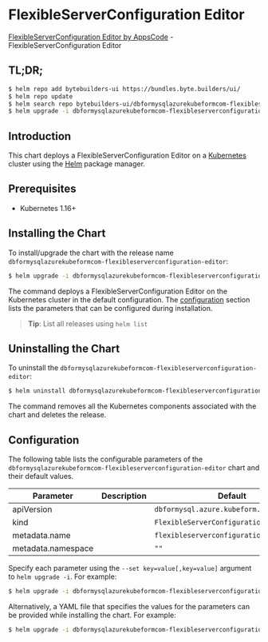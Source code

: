 # FlexibleServerConfiguration Editor

[FlexibleServerConfiguration Editor by AppsCode](https://byte.builders) - FlexibleServerConfiguration Editor

## TL;DR;

```bash
$ helm repo add bytebuilders-ui https://bundles.byte.builders/ui/
$ helm repo update
$ helm search repo bytebuilders-ui/dbformysqlazurekubeformcom-flexibleserverconfiguration-editor --version=v0.4.16
$ helm upgrade -i dbformysqlazurekubeformcom-flexibleserverconfiguration-editor bytebuilders-ui/dbformysqlazurekubeformcom-flexibleserverconfiguration-editor -n default --create-namespace --version=v0.4.16
```

## Introduction

This chart deploys a FlexibleServerConfiguration Editor on a [Kubernetes](http://kubernetes.io) cluster using the [Helm](https://helm.sh) package manager.

## Prerequisites

- Kubernetes 1.16+

## Installing the Chart

To install/upgrade the chart with the release name `dbformysqlazurekubeformcom-flexibleserverconfiguration-editor`:

```bash
$ helm upgrade -i dbformysqlazurekubeformcom-flexibleserverconfiguration-editor bytebuilders-ui/dbformysqlazurekubeformcom-flexibleserverconfiguration-editor -n default --create-namespace --version=v0.4.16
```

The command deploys a FlexibleServerConfiguration Editor on the Kubernetes cluster in the default configuration. The [configuration](#configuration) section lists the parameters that can be configured during installation.

> **Tip**: List all releases using `helm list`

## Uninstalling the Chart

To uninstall the `dbformysqlazurekubeformcom-flexibleserverconfiguration-editor`:

```bash
$ helm uninstall dbformysqlazurekubeformcom-flexibleserverconfiguration-editor -n default
```

The command removes all the Kubernetes components associated with the chart and deletes the release.

## Configuration

The following table lists the configurable parameters of the `dbformysqlazurekubeformcom-flexibleserverconfiguration-editor` chart and their default values.

|     Parameter      | Description |                       Default                       |
|--------------------|-------------|-----------------------------------------------------|
| apiVersion         |             | <code>dbformysql.azure.kubeform.com/v1alpha1</code> |
| kind               |             | <code>FlexibleServerConfiguration</code>            |
| metadata.name      |             | <code>flexibleserverconfiguration</code>            |
| metadata.namespace |             | <code>""</code>                                     |


Specify each parameter using the `--set key=value[,key=value]` argument to `helm upgrade -i`. For example:

```bash
$ helm upgrade -i dbformysqlazurekubeformcom-flexibleserverconfiguration-editor bytebuilders-ui/dbformysqlazurekubeformcom-flexibleserverconfiguration-editor -n default --create-namespace --version=v0.4.16 --set apiVersion=dbformysql.azure.kubeform.com/v1alpha1
```

Alternatively, a YAML file that specifies the values for the parameters can be provided while
installing the chart. For example:

```bash
$ helm upgrade -i dbformysqlazurekubeformcom-flexibleserverconfiguration-editor bytebuilders-ui/dbformysqlazurekubeformcom-flexibleserverconfiguration-editor -n default --create-namespace --version=v0.4.16 --values values.yaml
```
